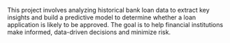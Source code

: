 This project involves analyzing historical bank loan data to extract key insights and build a predictive model to determine whether a loan application is likely to be approved. The goal is to help financial institutions make informed, data-driven decisions and minimize risk.
